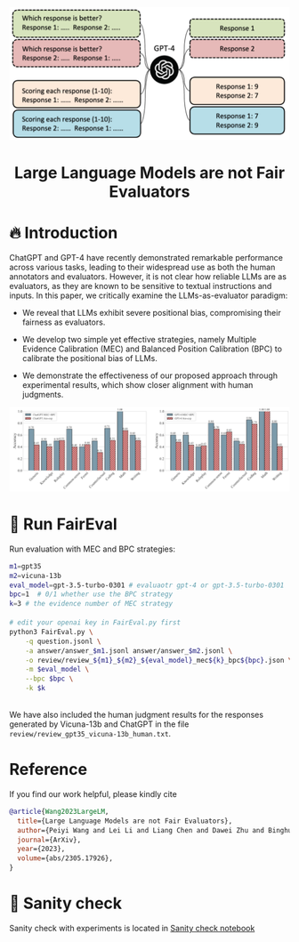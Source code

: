 ![fig1](./fig/fig1.png)

<h1 align="center">Large Language Models are not Fair Evaluators</h1>

# 🔥 Introduction


ChatGPT and GPT-4  have recently demonstrated remarkable performance across various tasks, leading to their widespread use as both the human annotators and evaluators.
However, it is not clear how reliable LLMs are as evaluators, as they are known to be sensitive to textual instructions and inputs.
In this paper, we critically examine the LLMs-as-evaluator paradigm:



- We reveal that LLMs exhibit severe positional bias, compromising their fairness as evaluators.


- We develop two simple yet effective strategies, namely Multiple Evidence Calibration (MEC) and Balanced Position Calibration (BPC) to calibrate the positional bias of LLMs.


- We demonstrate the effectiveness of our proposed approach through experimental results, which show closer alignment with human judgments.

![fig3](./fig/fig3.png)



# 🚀 Run FairEval 

Run evaluation with MEC and BPC strategies:

```bash
m1=gpt35
m2=vicuna-13b
eval_model=gpt-3.5-turbo-0301 # evaluaotr gpt-4 or gpt-3.5-turbo-0301
bpc=1  # 0/1 whether use the BPC strategy
k=3 # the evidence number of MEC strategy

# edit your openai key in FairEval.py first
python3 FairEval.py \
    -q question.jsonl \
    -a answer/answer_$m1.jsonl answer/answer_$m2.jsonl \
    -o review/review_${m1}_${m2}_${eval_model}_mec${k}_bpc${bpc}.json \
    -m $eval_model \
    --bpc $bpc \
    -k $k 
    
```
We have also included the human judgment results for the responses generated by Vicuna-13b and ChatGPT in the file `review/review_gpt35_vicuna-13b_human.txt`.


# Reference

If you find our work helpful, please kindly cite

```bib
@article{Wang2023LargeLM,
  title={Large Language Models are not Fair Evaluators},
  author={Peiyi Wang and Lei Li and Liang Chen and Dawei Zhu and Binghuai Lin and Yunbo Cao and Qi Liu and Tianyu Liu and Zhifang Sui},
  journal={ArXiv},
  year={2023},
  volume={abs/2305.17926},
}
```

# 🚀 Sanity check

Sanity check with experiments is located in [Sanity check notebook](./sanity_check.ipynb)


